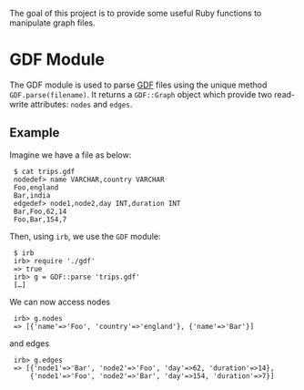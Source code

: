 The goal of this project is to provide some useful Ruby functions to manipulate
graph files.

GDF Module
==========

The GDF module is used to parse
[GDF](http://guess.wikispot.org/The_GUESS_.gdf_format) files using the unique method
`GDF.parse(filename)`. It returns a `GDF::Graph` object which provide two
read-write attributes: `nodes` and `edges`.

Example
-------

Imagine we have a file as below:

     $ cat trips.gdf
     nodedef> name VARCHAR,country VARCHAR
     Foo,england
     Bar,india
     edgedef> node1,node2,day INT,duration INT
     Bar,Foo,62,14
     Foo,Bar,154,7

Then, using `irb`, we use the `GDF` module:

     $ irb
     irb> require './gdf'
     => true
     irb> g = GDF::parse 'trips.gdf'
     […]

We can now access nodes

     irb> g.nodes
     => [{'name'=>'Foo', 'country'=>'england'}, {'name'=>'Bar'}]
     
and edges

     irb> g.edges
     => [{'node1'=>'Bar', 'node2'=>'Foo', 'day'=>62, 'duration'=>14},
         {'node1'=>'Foo', 'node2'=>'Bar', 'day'=>154, 'duration'=>7}]
